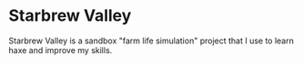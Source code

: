 # Starbrew Valley
Starbrew Valley is a sandbox "farm life simulation" project that I use to learn haxe and improve my skills.

 